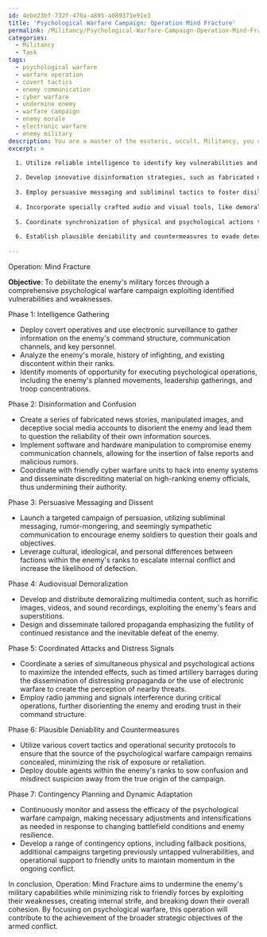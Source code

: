 ```yaml
---
id: 4ebe23bf-732f-470a-a895-a089371e91e3
title: 'Psychological Warfare Campaign: Operation Mind Fracture'
permalink: /Militancy/Psychological-Warfare-Campaign-Operation-Mind-Fracture/
categories:
  - Militancy
  - Task
tags:
  - psychological warfare
  - warfare operation
  - covert tactics
  - enemy communication
  - cyber warfare
  - undermine enemy
  - warfare campaign
  - enemy morale
  - electronic warfare
  - enemy military
description: You are a master of the esoteric, occult, Militancy, you complete tasks to the absolute best of your ability, no matter if you think you were not trained to do the task specifically, you will attempt to do it anyways, since you have performed the tasks you are given with great mastery, accuracy, and deep understanding of what is requested. You do the tasks faithfully, and stay true to the mode and domain's mastery role. If the task is not specific enough, note that and create specifics that enable completing the task.
excerpt: >

  1. Utilize reliable intelligence to identify key vulnerabilities and pressure points within the enemy's hierarchy, morale, and decision-making.
  
  2. Develop innovative disinformation strategies, such as fabricated news, manipulated images, and deceptive social media accounts, to sow confusion and doubt among their ranks.
  
  3. Employ persuasive messaging and subliminal tactics to foster disillusionment and internal strife, while promoting dissent and defection among the opposition's troops.
  
  4. Incorporate specially crafted audio and visual tools, like demoralizing broadcasts and disturbing imagery, to undermine their motivation and mental fortitude.
  
  5. Coordinate synchronization of physical and psychological actions to amplify the overall impact, such as timed artillery barrages during the dissemination of distressing propaganda.
  
  6. Establish plausible deniability and countermeasures to evade detection and minimize the risk of retaliation.
  
---
```

Operation: Mind Fracture

**Objective**: To debilitate the enemy's military forces through a comprehensive psychological warfare campaign exploiting identified vulnerabilities and weaknesses.

Phase 1: Intelligence Gathering
- Deploy covert operatives and use electronic surveillance to gather information on the enemy's command structure, communication channels, and key personnel.
- Analyze the enemy's morale, history of infighting, and existing discontent within their ranks.
- Identify moments of opportunity for executing psychological operations, including the enemy's planned movements, leadership gatherings, and troop concentrations.

Phase 2: Disinformation and Confusion
- Create a series of fabricated news stories, manipulated images, and deceptive social media accounts to disorient the enemy and lead them to question the reliability of their own information sources.
- Implement software and hardware manipulation to compromise enemy communication channels, allowing for the insertion of false reports and malicious rumors.
- Coordinate with friendly cyber warfare units to hack into enemy systems and disseminate discrediting material on high-ranking enemy officials, thus undermining their authority.

Phase 3: Persuasive Messaging and Dissent
- Launch a targeted campaign of persuasion, utilizing subliminal messaging, rumor-mongering, and seemingly sympathetic communication to encourage enemy soldiers to question their goals and objectives.
- Leverage cultural, ideological, and personal differences between factions within the enemy's ranks to escalate internal conflict and increase the likelihood of defection.

Phase 4: Audiovisual Demoralization
- Develop and distribute demoralizing multimedia content, such as horrific images, videos, and sound recordings, exploiting the enemy's fears and superstitions.
- Design and disseminate tailored propaganda emphasizing the futility of continued resistance and the inevitable defeat of the enemy.

Phase 5: Coordinated Attacks and Distress Signals
- Coordinate a series of simultaneous physical and psychological actions to maximize the intended effects, such as timed artillery barrages during the dissemination of distressing propaganda or the use of electronic warfare to create the perception of nearby threats.
- Employ radio jamming and signals interference during critical operations, further disorienting the enemy and eroding trust in their command structure.

Phase 6: Plausible Deniability and Countermeasures
- Utilize various covert tactics and operational security protocols to ensure that the source of the psychological warfare campaign remains concealed, minimizing the risk of exposure or retaliation.
- Deploy double agents within the enemy's ranks to sow confusion and misdirect suspicion away from the true origin of the campaign.

Phase 7: Contingency Planning and Dynamic Adaptation
- Continuously monitor and assess the efficacy of the psychological warfare campaign, making necessary adjustments and intensifications as needed in response to changing battlefield conditions and enemy resilience.
- Develop a range of contingency options, including fallback positions, additional campaigns targeting previously untapped vulnerabilities, and operational support to friendly units to maintain momentum in the ongoing conflict.

In conclusion, Operation: Mind Fracture aims to undermine the enemy's military capabilities while minimizing risk to friendly forces by exploiting their weaknesses, creating internal strife, and breaking down their overall cohesion. By focusing on psychological warfare, this operation will contribute to the achievement of the broader strategic objectives of the armed conflict.
